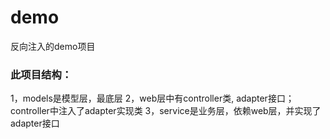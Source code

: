 # demo
反向注入的demo项目

### 此项目结构：
1，models是模型层，最底层
2，web层中有controller类, adapter接口；controller中注入了adapter实现类
3，service是业务层，依赖web层，并实现了adapter接口

